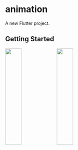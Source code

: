 # animation

A new Flutter project.

## Getting Started
  <img src="https://github.com/user-attachments/assets/ee8ae54a-4fd5-4ee3-845d-9fe717c07c0e" height=28% width=32%>
  <img src="https://github.com/user-attachments/assets/e53f53b9-7004-425e-b731-573599eb0331" height=28% width=32%>
